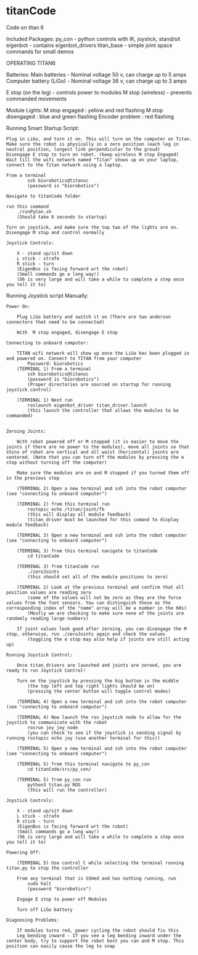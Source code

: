 # titanCode

Code on titan 6

Included Packages:
	py_con - python controls with IK, joystick, stand/sit
	eigenbot - contains eigenbot_drivers
	titan_base - simple joint space commands for small demos

OPERATING TITAN6

Batteries:
	Main batteries - Nominal voltage 50 v, can charge up to 5 amps
	Computer battery (LiGo) - Nominal voltage 36 v, can charge up to 3 amps

E stop (on the leg) - controls power to modules
M stop (wireless) - prevents commanded movements 

Module Lights:
	M stop engaged : yellow and red flashing
	M stop disengaged : blue and green flashing
	Encoder problem : red flashing

Running Smart Startup Script:

	Plug in LiGo, and turn it on. This will turn on the computer on Titan.
	Make sure the robot is physically in a zero position (each leg in neutral position, longest link perpendicular to the groud)
	Disengage E stop to turn on robot. (keep wireless M stop Engaged)
	Wait till the wifi network named "Titan" shows up on your laptop, connect to the Titan network using a laptop.

	From a terminal
			ssh biorobotics@titanuc
			(password is "biorobotics")

	Navigate to titanCode folder 

	run this command
		./runPyCon.sh
		(Should take 8 seconds to startup)

	Turn on joystick, and make sure the top two of the lights are on.
	Disengage M stop and control normally

	Joystick Controls:

		X - stand up/sit down
		L stick - strafe
		R stick - turn
		(EigenBus is facing forward wrt the robot)
		(Small commands go a long way!)
		(O6 is very large and will take a while to complete a step once you tell it to)

Running Joystick script Manually:

	Power On: 

		Plug LiGo battery and switch it on (There are two anderson connectors that need to be connected)

		With  M stop engaged, disengage E stop

	Connecting to onboard computer:

		TITAN wifi network will show up once the LiGo has been plugged in and powered on. Connect to TITAN from your computer
			Password: biorobotics
		(TERMINAL 1) From a terminal
			ssh biorobotics@titanuc
			(password is "biorobotics")
			(Proper directories are sourced on startup for running joystick control)

		(TERMINAL 1) Next run
			roslaunch eigenbot_driver titan_driver.launch
			(this launch the controller that allows the modules to be commanded)


	Zeroing Joints:

		With robot powered off or M stopped (it is easier to move the joints if there are no power to the modules), move all joints so that shins of robot are vertical and all waist (horizontal) joints are centered. (Note that you can turn off the modules by pressing the e stop without turning off the computer)

		Make sure the modules are on and M stopped if you turned them off in the previous step

		(TERMINAL 2) Open a new terminal and ssh into the robot computer (see "connecting to onboard computer")

		(TERMINAL 2) from this terminal run
			rostopic echo /titan/joint/fb
			(this will display all module feedback)
			(titan_driver must be launched for this comand to display module feedback)

		(TERMINAL 3) Open a new terminal and ssh into the robot computer (see "connecting to onboard computer")

		(TERMINAL 3) from this terminal navigate to titanCode
			cd titanCode

		(TERMINAL 3) from titanCode run
			./zeroJoints
			(this should set all of the module positions to zero)

		(TERMINAL 2) Look at the previous terminal and confirm that all position values are reading zero
			(some of the values will not be zero as they are the force values from the foot sensors. You can distinguish these as the corresponding index of the "name" array will be a number in the 60s)
			(Mostly we are checking to make sure none of the joints are randomly reading large numbers)

		If joint values look good after zeroing, you can disengage the M stop, otherwise, run ./zeroJoints again and check the values
			(toggling the e stop may also help if joints are still acting up)

	Running Joystick Control:

		Once titan_drivers are launched and joints are zeroed, you are ready to run Joystick Control!

		Turn on the joystick by pressing the big button in the middle 
			(the top left and top right lights should be on)
			(pressing the center button will toggle control modes)

		(TERMINAL 4) Open a new terminal and ssh into the robot computer (see "connecting to onboard computer")

		(TERMINAL 4) Now launch the ros joystick node to allow for the joystick to communicate with the robot
			rosrun joy joy_node
			(you can check to see if the joystick is sending signal by running rostopic echo joy (use another terminal for this))

		(TERMINAL 5) Open a new terminal and ssh into the robot computer (see "connecting to onboard computer")

		(TERMINAL 5) from this terminal navigate to py_con
			cd titanCode/src/py_con/

		(TERMINAL 5) from py_con run
			python3 titan.py ROS
			(this will run the controller)

	Joystick Controls:

		X - stand up/sit down
		L stick - strafe
		R stick - turn
		(EigenBus is facing forward wrt the robot)
		(Small commands go a long way!)
		(O6 is very large and will take a while to complete a step once you tell it to)

	Powering Off:

		(TERMINAL 5) Use control C while selecting the terminal running titan.py to stop the controller

		From any terminal that is SSHed and has nothing running, run
			sudo halt
			(password "biorobotics")

		Engage E stop to power off Modules

		Turn off LiGo battery

	Diagnosing Problems:

		If modules turns red, power cycling the robot should fix this 
		Leg bending inward - If you see a leg bending inward under the center body, try to support the robot best you can and M stop. This position can easily cause the leg to snap


